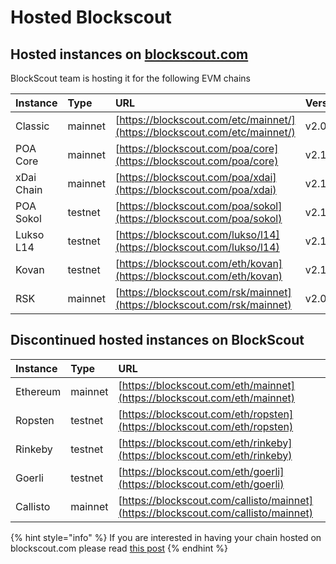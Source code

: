 # Hosted Blockscout

## Hosted instances on [blockscout.com](http://blockscout.com)

BlockScout team is hosting it for the following EVM chains

| Instance | Type | URL | Version |
| :--- | :--- | :--- | :--- |
| Classic | mainnet | [https://blockscout.com/etc/mainnet/](https://blockscout.com/etc/mainnet/) | v2.0.3 |
| POA Core | mainnet | [https://blockscout.com/poa/core](https://blockscout.com/poa/core) | v2.1.0 |
| xDai Chain | mainnet | [https://blockscout.com/poa/xdai](https://blockscout.com/poa/xdai) | v2.1.0 |
| POA Sokol | testnet | [https://blockscout.com/poa/sokol](https://blockscout.com/poa/sokol) | v2.1.0 |
| Lukso L14 | testnet | [https://blockscout.com/lukso/l14](https://blockscout.com/lukso/l14) | v2.1.0 |
| Kovan | testnet | [https://blockscout.com/eth/kovan](https://blockscout.com/eth/kovan) | v2.1.0 |
| RSK | mainnet | [https://blockscout.com/rsk/mainnet](https://blockscout.com/rsk/mainnet) | v2.0.3 |

## Discontinued hosted instances on BlockScout

| Instance | Type | URL |
| :--- | :--- | :--- |
| Ethereum | mainnet | [https://blockscout.com/eth/mainnet](https://blockscout.com/eth/mainnet) |
| Ropsten | testnet | [https://blockscout.com/eth/ropsten](https://blockscout.com/eth/ropsten) |
| Rinkeby | testnet | [https://blockscout.com/eth/rinkeby](https://blockscout.com/eth/rinkeby) |
| Goerli | testnet | [https://blockscout.com/eth/goerli](https://blockscout.com/eth/goerli) |
| Callisto | mainnet | [https://blockscout.com/callisto/mainnet](https://blockscout.com/callisto/mainnet) |

{% hint style="info" %}
If you are interested in having your chain hosted on blockscout.com please read [this post](../../for-projects/your-chain-on-blockscout.com.md) 
{% endhint %}

